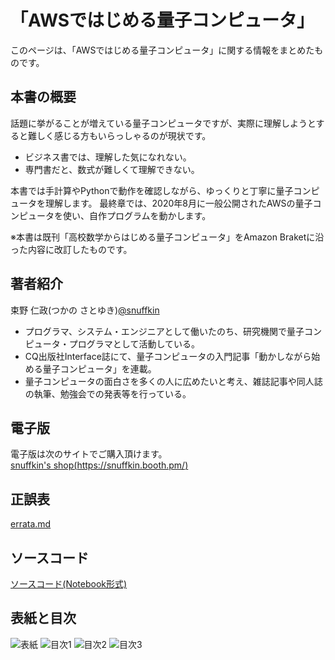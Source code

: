 # 「AWSではじめる量子コンピュータ」

このページは、「AWSではじめる量子コンピュータ」に関する情報をまとめたものです。

## 本書の概要
話題に挙がることが増えている量子コンピュータですが、実際に理解しようとすると難しく感じる方もいらっしゃるのが現状です。
- ビジネス書では、理解した気になれない。
- 専門書だと、数式が難しくて理解できない。

本書では手計算やPythonで動作を確認しながら、ゆっくりと丁寧に量子コンピュータを理解します。
最終章では、2020年8月に一般公開されたAWSの量子コンピュータを使い、自作プログラムを動かします。

※本書は既刊「高校数学からはじめる量子コンピュータ」をAmazon Braketに沿った内容に改訂したものです。

## 著者紹介
束野 仁政(つかの さとゆき)[@snuffkin](https://twitter.com/snuffkin)

- プログラマ、システム・エンジニアとして働いたのち、研究機関で量子コンピュータ・プログラマとして活動している。
- CQ出版社Interface誌にて、量子コンピュータの入門記事「動かしながら始める量子コンピュータ」を連載。
- 量子コンピュータの面白さを多くの人に広めたいと考え、雑誌記事や同人誌の執筆、勉強会での発表等を行っている。

## 電子版
電子版は次のサイトでご購入頂けます。  
[snuffkin's shop(https://snuffkin.booth.pm/)](https://snuffkin.booth.pm/)

## 正誤表
[errata.md](errata.md)

## ソースコード
[ソースコード(Notebook形式)](notebooks)

## 表紙と目次
![表紙](images/cover.png "表紙")
![目次1](images/toc1.png "目次1")
![目次2](images/toc2.png "目次2")
![目次3](images/toc3.png "目次3")
